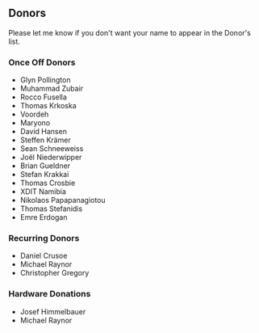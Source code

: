 ## Donors
Please let me know if you don't want your name to appear in the Donor's list.

### Once Off Donors
* Glyn Pollington
* Muhammad Zubair
* Rocco Fusella
* Thomas Krkoska
* Voordeh
* Maryono
* David Hansen
* Steffen Krämer
* Sean Schneeweiss
* Joël Niederwipper
* Brian Gueldner
* Stefan Krakkai
* Thomas Crosbie
* XDIT Namibia
* Nikolaos Papapanagiotou
* Thomas Stefanidis
* Emre Erdogan

### Recurring Donors
* Daniel Crusoe
* Michael Raynor
* Christopher Gregory

### Hardware Donations
* Josef Himmelbauer
* Michael Raynor
